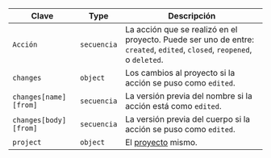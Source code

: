 | Clave                 | Type        | Descripción                                                                                                              |
| --------------------- | ----------- | ------------------------------------------------------------------------------------------------------------------------ |
| `Acción`              | `secuencia` | La acción que se realizó en el proyecto. Puede ser uno de entre: `created`, `edited`, `closed`, `reopened`, o `deleted`. |
| `changes`             | `object`    | Los cambios al proyecto si la acción se puso como `edited`.                                                              |
| `changes[name][from]` | `secuencia` | La versión previa del nombre si la acción está como `edited`.                                                            |
| `changes[body][from]` | `secuencia` | La versión previa del cuerpo si la acción se puso como `edited`.                                                         |
| `project`             | `object`    | El [proyecto](/rest/reference/projects) mismo.                                                                           |
